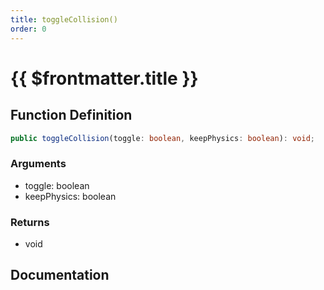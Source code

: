 ```yaml
---
title: toggleCollision()
order: 0
---
```


# {{ $frontmatter.title }}

## Function Definition

```ts
public toggleCollision(toggle: boolean, keepPhysics: boolean): void;
```

### Arguments

* toggle: boolean
* keepPhysics: boolean

### Returns

* void

## Documentation

<!--@include: ./parts/toggleCollision.md-->
